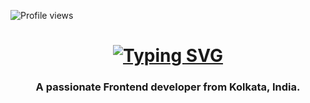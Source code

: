 ![Profile views](https://komarev.com/ghpvc/?username=sudhabnrj&color=blueviolet)

<h1 align="center"><a href="https://git.io/typing-svg"><img src="https://readme-typing-svg.herokuapp.com?font=Fira+Code&weight=600&size=30&pause=500&random=false&width=435&lines=Hi+There!+%F0%9F%91%8B;I'm+Sudha+Chandan+Banerjee!" alt="Typing SVG" /></a></h3>

<h3 align="center">A passionate Frontend developer from Kolkata, India.</h3>